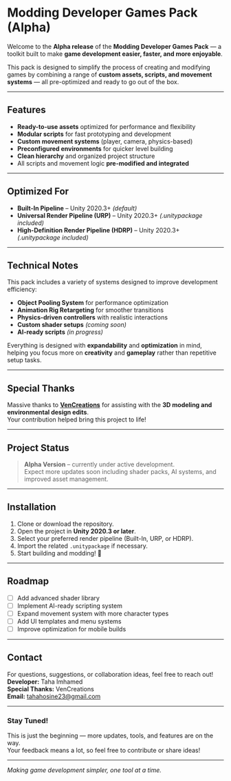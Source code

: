#  Modding Developer Games Pack (Alpha)

Welcome to the **Alpha release** of the **Modding Developer Games Pack** — a toolkit built to make **game development easier, faster, and more enjoyable**.  

This pack is designed to simplify the process of creating and modifying games by combining a range of **custom assets, scripts, and movement systems** — all pre-optimized and ready to go out of the box.

---

##  Features

- **Ready-to-use assets** optimized for performance and flexibility  
- **Modular scripts** for fast prototyping and development  
- **Custom movement systems** (player, camera, physics-based)  
- **Preconfigured environments** for quicker level building  
- **Clean hierarchy** and organized project structure  
- All scripts and movement logic **pre-modified and integrated**

---

##  Optimized For

- **Built-In Pipeline** – Unity 2020.3+ *(default)*  
- **Universal Render Pipeline (URP)** – Unity 2020.3+ *(.unitypackage included)*  
- **High-Definition Render Pipeline (HDRP)** – Unity 2020.3+ *(.unitypackage included)*  

---

##  Technical Notes

This pack includes a variety of systems designed to improve development efficiency:
- **Object Pooling System** for performance optimization  
- **Animation Rig Retargeting** for smoother transitions  
- **Physics-driven controllers** with realistic interactions  
- **Custom shader setups** *(coming soon)*  
- **AI-ready scripts** *(in progress)*  

Everything is designed with **expandability** and **optimization** in mind, helping you focus more on **creativity** and **gameplay** rather than repetitive setup tasks.

---

##  Special Thanks

Massive thanks to **[VenCreations](#)** for assisting with the **3D modeling and environmental design edits**.  
Your contribution helped bring this project to life!

---

##  Project Status

>  **Alpha Version** – currently under active development.  
> Expect more updates soon including shader packs, AI systems, and improved asset management.

---

##  Installation

1. Clone or download the repository.  
2. Open the project in **Unity 2020.3 or later**.  
3. Select your preferred render pipeline (Built-In, URP, or HDRP).  
4. Import the related `.unitypackage` if necessary.  
5. Start building and modding! 🚀  

---

##  Roadmap

- [ ] Add advanced shader library  
- [ ] Implement AI-ready scripting system  
- [ ] Expand movement system with more character types  
- [ ] Add UI templates and menu systems  
- [ ] Improve optimization for mobile builds  

---

##  Contact

For questions, suggestions, or collaboration ideas, feel free to reach out!  
**Developer:** Taha Imhamed  
**Special Thanks:** VenCreations  
**Email:** tahahosine23@gmail.com  

---

###  Stay Tuned!

This is just the beginning — more updates, tools, and features are on the way.  
Your feedback means a lot, so feel free to contribute or share ideas!  

---

*Making game development simpler, one tool at a time.*
